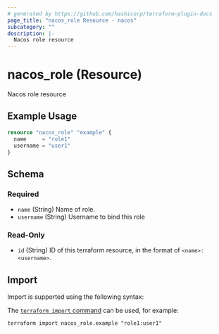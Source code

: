 ```yaml
---
# generated by https://github.com/hashicorp/terraform-plugin-docs
page_title: "nacos_role Resource - nacos"
subcategory: ""
description: |-
  Nacos role resource
---
```


# nacos_role (Resource)

Nacos role resource

## Example Usage

```terraform
resource "nacos_role" "example" {
  name     = "role1"
  username = "user1"
}
```

<!-- schema generated by tfplugindocs -->
## Schema

### Required

- `name` (String) Name of role.
- `username` (String) Username to bind this role

### Read-Only

- `id` (String) ID of this terraform resource, in the format of `<name>:<username>`.

## Import

Import is supported using the following syntax:

The [`terraform import` command](https://developer.hashicorp.com/terraform/cli/commands/import) can be used, for example:

```shell
terraform import nacos_role.example "role1:user1"
```
